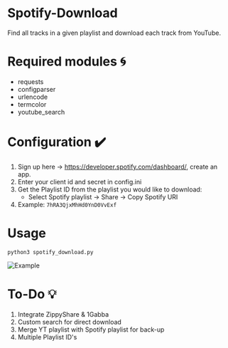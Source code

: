 # Spotify-Download
Find all tracks in a given playlist and download each track from YouTube.

# Required modules 🌀
* requests
* configparser
* urlencode
* termcolor
* youtube_search

# Configuration ✔️
1. Sign up here -> https://developer.spotify.com/dashboard/, create an app.
2. Enter your client id and secret in config.ini
3. Get the Playlist ID from the playlist you would like to download:
	* Select Spotify playlist -> Share -> Copy Spotify URI
4. Example: `7hRA3QjxMhHd0YnD0VvExf`

# Usage
`python3 spotify_download.py`

![Example](https://github.com/remonhob/Spotify-DL/blob/master/example.png)
	
# To-Do 💡
1. Integrate ZippyShare & 1Gabba
2. Custom search for direct download
3. Merge YT playlist with Spotify playlist for back-up
4. Multiple Playlist ID's

